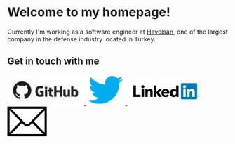# Welcome to my homepage!

Currently I'm working as a software engineer at [Havelsan](http://www.havelsan.com.tr/en/), one of the largest company in the defense industry located in Turkey.

## Get in touch with me
<p align="left">
    <a href="https://github.com/CemalUnal">
        <img src="images/github.jpg" width="175">
    </a>
    <a href="https://twitter.com/cemalun">
        <img src="images/twitter.png" width="90">
    </a>
    <a href="https://www.linkedin.com/in/cemalunal/">
        <img src="images/linkedin.png" width="175">
    </a>
    <a href="mailto:cemalunal@yahoo.com">
        <img src="images/email.png" width="90">
    </a>
</p>